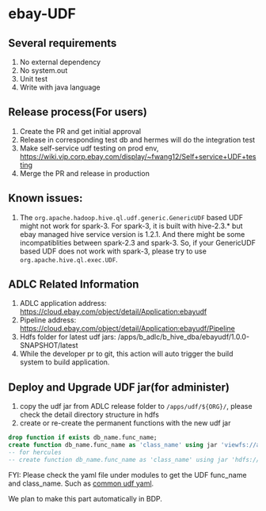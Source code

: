 # ebay-UDF

## Several requirements

1. No external dependency 
2. No system.out
3. Unit test
4. Write with java language

## Release process(For users)

1. Create the PR and get initial approval
2. Release in corresponding test db and hermes will do the integration test
3. Make self-service udf testing on prod env, https://wiki.vip.corp.ebay.com/display/~fwang12/Self+service+UDF+testing
4. Merge the PR and release in production

## Known issues:

1. The `org.apache.hadoop.hive.ql.udf.generic.GenericUDF` based UDF might not work for spark-3.
For spark-3, it is built with hive-2.3.* but ebay managed hive service version is 1.2.1.
And there might be some incompatiblities between spark-2.3 and spark-3.
So, if your GenericUDF based UDF does not work with spark-3, please try to use `org.apache.hive.ql.exec.UDF`.

## ADLC Related Information

1. ADLC application address: https://cloud.ebay.com/object/detail/Application:ebayudf
2. Pipeline address: https://cloud.ebay.com/object/detail/Application:ebayudf/Pipeline
3. Hdfs folder for latest udf jars: /apps/b_adlc/b_hive_dba/ebayudf/1.0.0-SNAPSHOT/latest
4. While the developer pr to git, this action will auto trigger the build system to build application.

## Deploy and Upgrade UDF jar(for administer)

1. copy the udf jar from ADLC release folder to `/apps/udf/${ORG}/`, please check the detail directory structure in hdfs
2. create or re-create the permanent functions with the new udf jar
```sql
drop function if exists db_name.func_name;
create function db_name.func_name as 'class_name' using jar 'viewfs://apollo-rno/apps/udf/path/to/udf.jar';
-- for hercules
-- create function db_name.func_name as 'class_name' using jar 'hdfs://hercules/apps/udf/path/to/udf.jar';
```

FYI:
Please check the yaml file under modules to get the UDF func_name and class_name. Such as [common udf yaml](./common-udf/common.yaml).

We plan to make this part automatically in BDP.
